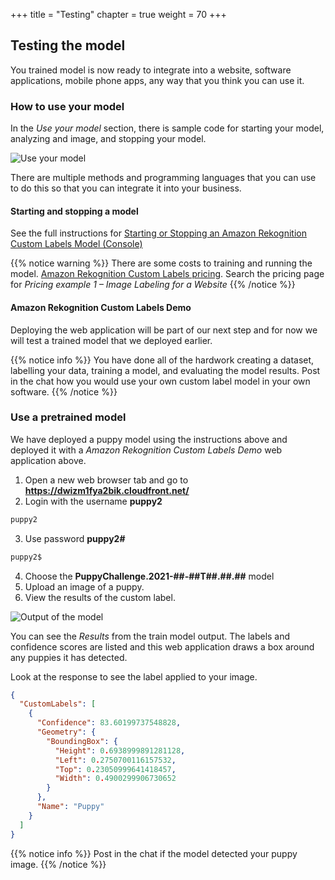 +++
title = "Testing"
chapter = true
weight = 70
+++

## Testing the model

You trained model is now ready to integrate into a website, software applications, mobile phone apps, any way that you think you can use it.

### How to use your model

In the *Use your model* section, there is sample code for starting your model, analyzing and image, and stopping your model.

![Use your model](70_testing/images/testing-01.jpg "Use your model")

There are multiple methods and programming languages that you can use to do this so that you can integrate it into your business.

#### Starting and stopping a model

See the full instructions for [Starting or Stopping an Amazon Rekognition Custom Labels Model (Console)](https://docs.aws.amazon.com/rekognition/latest/customlabels-dg/rm-start-model-console.html)

{{% notice warning %}}
There are some costs to training and running the model. [Amazon Rekognition Custom Labels pricing](https://aws.amazon.com/rekognition/pricing/). Search the pricing page for *Pricing example 1 – Image Labeling for a Website*
{{% /notice %}}

#### Amazon Rekognition Custom Labels Demo

Deploying the web application will be part of our next step and for now we will test a trained model that we deployed earlier.

{{% notice info %}}
You have done all of the hardwork creating a dataset, labelling your data, training a model, and evaluating the model results. Post in the chat how you would use your own custom label model in your own software.
{{% /notice %}}

### Use a pretrained model

We have deployed a puppy model using the instructions above and deployed it with a *Amazon Rekognition Custom Labels Demo* web application above.

1. Open a new web browser tab and go to **https://dwizm1fya2bik.cloudfront.net/**
2. Login with the username **puppy2**
```bash
puppy2
```
3. Use password **puppy2#**
```bash
puppy2$
```
4. Choose the **PuppyChallenge.2021-##-##T##.##.##** model
5. Upload an image of a puppy.
6. View the results of the custom label.

![Output of the model](70_testing/images/testing-02.jpg "Output of the model")

You can see the *Results* from the train model output. The labels and confidence scores are listed and this web application draws a box around any puppies it has detected.

Look at the response to see the label applied to your image.

```json
{
  "CustomLabels": [
    {
      "Confidence": 83.60199737548828,
      "Geometry": {
        "BoundingBox": {
          "Height": 0.6938999891281128,
          "Left": 0.2750700116157532,
          "Top": 0.23050999641418457,
          "Width": 0.4900299906730652
        }
      },
      "Name": "Puppy"
    }
  ]
}
```

{{% notice info %}}
Post in the chat if the model detected your puppy image.
{{% /notice %}}
